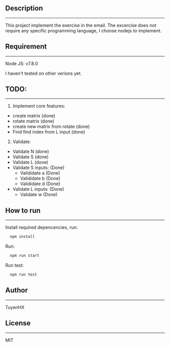 ## Description
______________

This project implement the exercise in the email.
The excercise does not require any specific programming language, I choose nodejs to implement.


## Requirement
______________
Node JS: v7.8.0

I haven't tested on other verions yet.


## TODO:
______________

1. Implement core features:
  - create matrix (done)
  - rotate matrix (done)
  - create new matrix from rotate (done)
  - Find find index from L input (done)
2. Validate:
  - Validate N (done)
  - Validate S (done)
  - Validate L (done)
  - Validate S inputs: (Done)
    + Valididate a (Done)
    + Valididate b (Done)
    + Valididate d (Done)
  - Validate L inputs: (Done)
    + Validate w (Done)


## How to run
______________

Install required depencencies, run: 
```js
  npm install
```

Run:
```js
  npm run start
```

Run test:
```js
  npm run test
```

## Author
______________
TuyenHX

## License
______________
MIT
